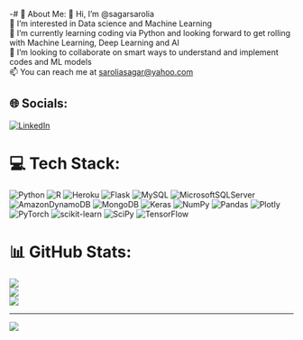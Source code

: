 -# 💫 About Me:
👋 Hi, I’m @sagarsarolia<br>👀 I’m interested in Data science and Machine Learning<br>🌱 I’m currently learning coding via Python and looking forward to get rolling with Machine Learning, Deep Learning and AI<br>💞️ I’m looking to collaborate on smart ways to understand and implement codes and ML models<br>📫 You can reach me at saroliasagar@yahoo.com


## 🌐 Socials:
[![LinkedIn](https://img.shields.io/badge/LinkedIn-%230077B5.svg?logo=linkedin&logoColor=white)](https://linkedin.com/in/sagarsarolia) 

# 💻 Tech Stack:
![Python](https://img.shields.io/badge/python-3670A0?style=for-the-badge&logo=python&logoColor=ffdd54) ![R](https://img.shields.io/badge/r-%23276DC3.svg?style=for-the-badge&logo=r&logoColor=white) ![Heroku](https://img.shields.io/badge/heroku-%23430098.svg?style=for-the-badge&logo=heroku&logoColor=white) ![Flask](https://img.shields.io/badge/flask-%23000.svg?style=for-the-badge&logo=flask&logoColor=white) ![MySQL](https://img.shields.io/badge/mysql-%2300f.svg?style=for-the-badge&logo=mysql&logoColor=white) ![MicrosoftSQLServer](https://img.shields.io/badge/Microsoft%20SQL%20Sever-CC2927?style=for-the-badge&logo=microsoft%20sql%20server&logoColor=white) ![AmazonDynamoDB](https://img.shields.io/badge/Amazon%20DynamoDB-4053D6?style=for-the-badge&logo=Amazon%20DynamoDB&logoColor=white) ![MongoDB](https://img.shields.io/badge/MongoDB-%234ea94b.svg?style=for-the-badge&logo=mongodb&logoColor=white) ![Keras](https://img.shields.io/badge/Keras-%23D00000.svg?style=for-the-badge&logo=Keras&logoColor=white) ![NumPy](https://img.shields.io/badge/numpy-%23013243.svg?style=for-the-badge&logo=numpy&logoColor=white) ![Pandas](https://img.shields.io/badge/pandas-%23150458.svg?style=for-the-badge&logo=pandas&logoColor=white) ![Plotly](https://img.shields.io/badge/Plotly-%233F4F75.svg?style=for-the-badge&logo=plotly&logoColor=white) ![PyTorch](https://img.shields.io/badge/PyTorch-%23EE4C2C.svg?style=for-the-badge&logo=PyTorch&logoColor=white) ![scikit-learn](https://img.shields.io/badge/scikit--learn-%23F7931E.svg?style=for-the-badge&logo=scikit-learn&logoColor=white) ![SciPy](https://img.shields.io/badge/SciPy-%230C55A5.svg?style=for-the-badge&logo=scipy&logoColor=%white) ![TensorFlow](https://img.shields.io/badge/TensorFlow-%23FF6F00.svg?style=for-the-badge&logo=TensorFlow&logoColor=white)
# 📊 GitHub Stats:
![](https://github-readme-stats.vercel.app/api?username=sagarsarolia&theme=dark&hide_border=false&include_all_commits=false&count_private=false)<br/>
![](https://github-readme-streak-stats.herokuapp.com/?user=sagarsarolia&theme=dark&hide_border=false)<br/>
![](https://github-readme-stats.vercel.app/api/top-langs/?username=sagarsarolia&theme=dark&hide_border=false&include_all_commits=false&count_private=false&layout=compact)

---
[![](https://visitcount.itsvg.in/api?id=sagarsarolia&icon=0&color=0)](https://visitcount.itsvg.in)

<!-- Proudly created with GPRM ( https://gprm.itsvg.in ) -->

<!---
sagarsarolia/sagarsarolia is a ✨ special ✨ repository because its `README.md` (this file) appears on your GitHub profile.
You can click the Preview link to take a look at your changes.
--->
